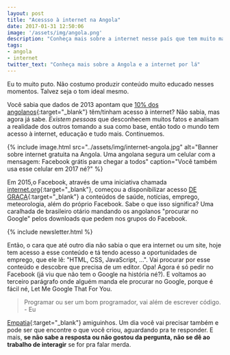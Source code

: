 ```yaml
---
layout: post
title: "Acessso à internet na Angola"
date: 2017-01-31 12:50:06
image: '/assets/img/angola.png'
description: "Conheça mais sobre a internet nesse país que tem muito mais a ver com o Brasil do que apenas o idioma."
tags:
- angola
- internet
twitter_text: "Conheça mais sobre a Angola e a internet por lá"
---
```


Eu to muito puto. Não costumo produzir conteúdo muito educado nesses momentos. Talvez seja o tom ideal mesmo.

Você sabia que dados de 2013 apontam que [10% dos angolanos](https://br.sputniknews.com/portuguese.ruvr.ru/news/2013_08_08/apenas-10-dos-angolanos-tem-acesso-a-internet-1582/){:target="_blank"} têm/tinham acesso à internet? Não sabia, mas agora já sabe. *Existem pessoas* que desconhecem muitos fatos e analisam a realidade dos outros tomando a sua como base, então todo o mundo tem acesso à internet, educação e tudo mais. Continuemos.

{% include image.html src="../assets/img/internet-angola.jpg" alt="Banner sobre internet gratuita na Angola. Uma angolana segura um celular com a mensagem: Facebook grátis para chegar a todos" caption="Você também usa esse celular em 2017 né?" %}

Em 2015,o Facebook, através de uma iniciativa chamada [internet.org](https://internet.org){:target="_blank"}, começou a disponibilizar acesso [DE GRAÇA](http://www.bantumen.com/2015/06/facebook-chega-movicel-forma-gratuita-atraves-da-internet-org/){:target="_blank"} a conteúdos de saúde, notícias, emprego, meteorologia, além do próprio Facebook. Sabe o que isso significa? Uma caralhada de brasileiro otário mandando os angolanos "procurar no Google" pelos downloads que pedem nos grupos do Facebook.

{% include newsletter.html %}

Então, o cara que até outro dia não sabia o que era internet ou um site, hoje tem acesso a esse conteúdo e tá tendo acesso a oportunidades de emprego, que ele lê: "HTML, CSS, JavaScript, ...". Vai procurar por esse conteúdo e descobre que precisa de um editor. Opa! Agora é só pedir no Facebook (já viu que não tem o Google na história né?). E voltamos ao terceiro parágrafo onde alguém manda ele procurar no Google, porque é fácil né, Let Me Google That For You.

> Programar ou ser um bom programador, vai além de escrever código. - Eu

[Empatia](https://pt.wikipedia.org/wiki/Empatia){:target="_blank"} amiguinhos. Um dia você vai precisar também e pode ser que encontre o que você criou, aguardando pra te responder. E mais, **se não sabe a resposta ou não gostou da pergunta, não se dê ao trabalho de interagir** se for pra falar merda.